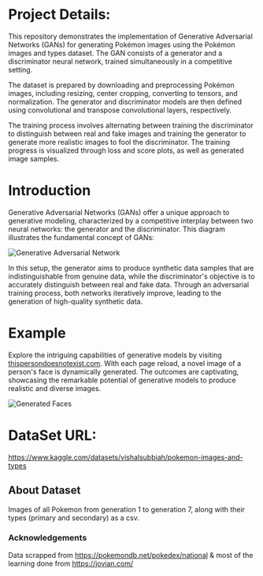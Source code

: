 # Project Details:

This repository demonstrates the implementation of Generative Adversarial Networks (GANs) for generating Pokémon images using the Pokémon images and types dataset. The GAN consists of a generator and a discriminator neural network, trained simultaneously in a competitive setting.

The dataset is prepared by downloading and preprocessing Pokémon images, including resizing, center cropping, converting to tensors, and normalization. The generator and discriminator models are then defined using convolutional and transpose convolutional layers, respectively.

The training process involves alternating between training the discriminator to distinguish between real and fake images and training the generator to generate more realistic images to fool the discriminator. The training progress is visualized through loss and score plots, as well as generated image samples.

# Introduction

Generative Adversarial Networks (GANs) offer a unique approach to generative modeling, characterized by a competitive interplay between two neural networks: the generator and the discriminator. This diagram illustrates the fundamental concept of GANs:

![Generative Adversarial Network](https://i.imgur.com/6NMdO9u.png)

In this setup, the generator aims to produce synthetic data samples that are indistinguishable from genuine data, while the discriminator's objective is to accurately distinguish between real and fake data. Through an adversarial training process, both networks iteratively improve, leading to the generation of high-quality synthetic data.

# Example

Explore the intriguing capabilities of generative models by visiting [thispersondoesnotexist.com](https://thispersondoesnotexist.com). With each page reload, a novel image of a person's face is dynamically generated. The outcomes are captivating, showcasing the remarkable potential of generative models to produce realistic and diverse images.

![Generated Faces](https://imgix.bustle.com/inverse/4b/17/8f/0e/cf91/4506/99c7/e6a491c5d4ac/these-people-are-not-real--they-were-produced-by-our-generator-that-allows-control-over-different-a.png)



# DataSet URL: 

https://www.kaggle.com/datasets/vishalsubbiah/pokemon-images-and-types

## About Dataset

Images of all Pokemon from generation 1 to generation 7, along with their types (primary and secondary) as a csv.

### Acknowledgements

Data scrapped from https://pokemondb.net/pokedex/national & most of the learning done from https://jovian.com/


